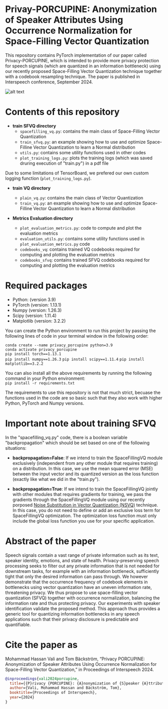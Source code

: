 # Privay-PORCUPINE: Anonymization of Speaker Attributes Using Occurrence Normalization for Space-Filling Vector Quantization

This repository contains PyTorch implementation of our paper called Privacy-PORCUPINE, which is intended to provide more privacy protection for speech signals (which are quantized in an information bottleneck) using our recently proposed Space-Filling Vector Quantization technique together with a codebook resampling technique. The paper is published in Interspeech conference, September 2024.

![alt text](https://github.com/Speech-Interaction-Technology-Aalto-U/Privay-PORCUPINE/blob/main/vq_vs_sfvq.png?raw=true)

# **Contents of this repository**
- **train SFVQ directory**
  - `spacefilling_vq.py`: contains the main class of Space-Filling Vector Quantization
  - `train_sfvq.py`: an example showing how to use and optimize Space-Filline Vector Quantization to learn a Normal distribution
  - `utils.py`: contains some utility functions used in other codes
  - `plot_training_logs.py`: plots the training logs (which was saved druring execution of "train.py") in a pdf file

Due to some limitations of TensorBoard, we prefered our own custom logging function (`plot_training_logs.py`).

- **train VQ directory**
  - `plain_vq.py`: contains the main class of Vector Quantization
  - `train_vq.py`: an example showing how to use and optimize Space-Filline Vector Quantization to learn a Normal distribution

- **Metrics Evaluation directory**
  - `plot_evaluation_metrics.py`: code to compute and plot the evaluation metrics
  - `evaluation_utils.py`: contains some utility functions used in `plot_evaluation_metrics.py` code
  - `codebooks_vq`: contains trained VQ codebooks required for computing and plotting the evaluation metrics
  - `codebooks_sfvq`: contains trained SFVQ codebooks required for computing and plotting the evaluation metrics

# **Required packages**
- Python: (version 3.9)
- PyTorch (version: 1.13.1)
- Numpy (version: 1.26.3)
- Scipy (version: 1.11.4)
- Matplotlib (version: 3.2.2)

You can create the Python environment to run this project by passing the following lines of code in your terminal window in the following order:

`conda create --name privacy_porcupine python=3.9`  
`conda activate privacy_porcupine`  
`pip install torch==1.13.1`  
`pip install numpy==1.26.3`
`pip install scipy==1.11.4`
`pip install matplotlib==3.2.2`

You can also install all the above requirements by running the following command in your Python environment:  
`pip install -r requirements.txt`  

The requirements to use this repository is not that much strict, becuase the functions used in the code are so basic such that they also work with higher Python, PyTorch and Numpy versions.

# **Important note about training SFVQ**

In the "spacefilling_vq.py" code, there is a boolean variable "backpropagation" which should be set based on one of the following situations:

- **backpropagation=False**: If we intend to train the SpaceFillingVQ module exclusively (independent from any other module that requires training) on a distribution. In this case, we use the mean squared error (MSE) between the input vector and its quantized version as the loss function (exactly like what we did in the "train.py").

- **backpropagation=True**: If we intend to train the SpaceFillingVQ jointly with other modules that requires gradients for training, we pass the gradients through the SpaceFillingVQ module using our recently porposed [Noise Substitution in Vector Quantization (NSVQ)](https://ieeexplore.ieee.org/abstract/document/9696322) technique. In this case, you do not need to define or add an exclusive loss term for SpaceFillingVQ optimization. The optimization loss function must only include the global loss function you use for your specific application.

# **Abstract of the paper**

Speech signals contain a vast range of private information such as its text, speaker identity, emotions, and state of health. Privacy-preserving speech processing seeks to filter out any private information that is not needed for downstream tasks, for example with an information bottleneck, sufficiently tight that only the desired information can pass through. We however demonstrate that the occurrence frequency of codebook elements in bottlenecks using vector quantization have an uneven information rate, threatening privacy. We thus propose to use space-filling vector quantization (SFVQ) together with occurrence normalization, balancing the information rate and thus protecting privacy. Our experiments with speaker identification validate the proposed method. This approach thus provides a generic tool for quantizing information bottlenecks in any speech applications such that their privacy disclosure is predictable and quantifiable.

# **Cite the paper as**

Mohammad Hassan Vali and Tom Bäckström, “Privacy PORCUPINE: Anonymization of Speaker Attributes Using Occurrence Normalization for Space-Filling Vector Quantization,” in Proceedings of Interspeech 2024.

```bibtex
@inproceedings{vali2024porcupine,
  title={{P}rivacy {PORCUPINE}: {A}nonymization of {S}peaker {A}ttributes {U}sing {O}ccurrence {N}ormalization for {S}pace-{F}illing {V}ector {Q}uantization},
  author={Vali, Mohammad Hassan and Bäckström, Tom},
  booktitle={Proceedings of Interspeech},
  year={2024}
}
```
